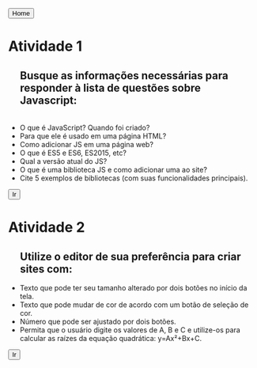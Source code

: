 <!DOCTYPE html>
<html lang="pt-br">
<head>
    <meta charset="UTF-8">
    <meta http-equiv="X-UA-Compatible" content="IE=edge">
    <meta name="viewport" content="width=device-width, initial-scale=1.0">
    <link rel="stylesheet" href="style.css">
    <title>Home</title>
</head>
<body>
    <nav>
        <div><button onclick="document.location='index.html'">Home</button></P></div>
    </nav>
    <main>
        <h1>Atividade 1</h1>
        <article>
            <p class="articletext">
                <ul> <h2>Busque as informações necessárias para responder à lista de questões sobre Javascript:</h2> <br>
                    <li>O que é JavaScript? Quando foi criado?</li>
                    <li>Para que ele é usado em uma página HTML?</li>
                    <li>Como adicionar JS em uma página web?</li>
                    <li>O que é ES5 e ES6, ES2015, etc?</li>
                    <li>Qual a versão atual do JS?</li>
                    <li>O que é uma biblioteca JS e como adicionar uma ao site?</li>
                    <li>Cite 5 exemplos de bibliotecas (com suas funcionalidades principais).</li>
                </ul>
            </p>
            <div></div>
            <button onclick="document.location='./Atividade1/Atividade1.html'">Ir</button>
        </article>
        <h1>Atividade 2</h1>
        <article>
            <p class="articletext"> 
                <ul>    <h2>Utilize o editor de sua preferência para criar sites com:</h2>
                    <li>Texto que pode ter seu tamanho alterado por dois botões no início da tela.</li>
                    <li>Texto que pode mudar de cor de acordo com um botão de seleção de cor.</li>
                    <li>Número que pode ser ajustado por dois botões.</li>
                    <li>Permita que o usuário digite os valores de A, B e C e utilize-os para calcular as raízes da equação quadrática: y=Ax²+Bx+C.</li>
                </ul>
            </p>
            <div></div>
            <button onclick="document.location='./Atividade2/Atividade2.html'">Ir</button>
        </article>
    </main>
</body>
</html>